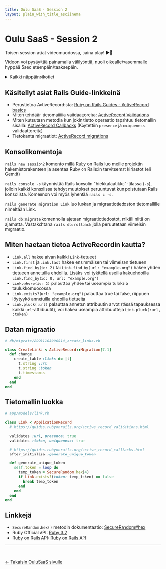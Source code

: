 ```yaml
---
title: Oulu SaaS - Session 2
layout: plain_with_title_asciinema
---
```

# Oulu SaaS - Session 2

Toisen session asiat videomuodossa, paina play! ▶️🙂

Videon voi pysäyttää painamalla välilyöntiä, nuoli oikealle/vasemmalle hyppää 5sec eteenpäin/taaksepäin.


<div id="cast1">
</div>
<details>
  <summary>Kaikki näppäinoikotiet</summary>
  <ul dir="auto">
    <li><kbd>space</kbd> - play / pause</li>
    <li><kbd>f</kbd> - toggle fullscreen mode</li>
    <li><kbd>←</kbd> / <kbd>→</kbd> - rewind by 5 seconds / fast-forward by 5 seconds</li>
    <li><kbd>Shift</kbd> + <kbd>←</kbd> / <kbd>Shift</kbd> + <kbd>→</kbd> - rewind by 10% / fast-forward by 10%</li>
    <li><kbd>[</kbd> - rewind to the previous <a href="#markers-1">marker</a></li>
    <li><kbd>]</kbd> - fast-forward to the next <a href="#markers-1">marker</a></li>
    <li><kbd>0</kbd>, <kbd>1</kbd>, <kbd>2</kbd> ... <kbd>9</kbd> - jump to 0%, 10%, 20% ... 90%</li>
    <li><kbd>.</kbd> - step through a recording a frame at a time (when paused)</li>
  </ul>
</details>

## Käsitellyt asiat Rails Guide-linkkeinä

- Perustietoa ActiveRecord:sta: [Ruby on Rails Guides - ActiveRecord basics](https://guides.rubyonrails.org/active_record_basics.html)
- Miten tehdään tietomallilla validaattoreita: [ActiveRecord Validations](https://guides.rubyonrails.org/active_record_validations.html)
- Miten kutsutaan metodia kun jokin tietto operaatio tapahtuu tietomallin sisällä: [ActiveRecord Callbacks](https://guides.rubyonrails.org/active_record_callbacks.html) (Käytettiin `presence` ja `uniqueness` validaattoreita)
- Tietokanta migraatiot: [ActiveRecord migrations](https://guides.rubyonrails.org/active_record_migrations.html)

## Konsolikomentoja

`rails new session2` komento millä Ruby on Rails luo meille projektin hakemistorakenteen ja asentaa Ruby on Rails:in tarvitsemat kirjastot (eli Gem:it)

`rails console -s` käynnistää Rails konsolin "hiekkalaatikko"-tilassa (`-s`), jolloin kaikki konsolissa tehdyt muutokset peruuntuvat kun poistutaan Rails konsolista. Komennon voi myös lyhentää `rails c -s`.

`rails generate migration Link` luo luokan ja migraatiotiedoston tietomallille nimeltään Link.

`rails db:migrate` komennolla ajetaan migraatiotiedostot, mikäli niitä on ajamatta. Vastakohtana `rails db:rollback` jolla peruutetaan viimeisin migraatio.

## Miten haetaan tietoa ActiveRecordin kautta?

- `Link.all` hakee aivan kaikki `Link`-tietueet
- `Link.first` ja `Link.last` hakee ensimmäisen tai viimeisen tietueen
- `Link.find_by(id: 2)` tai `Link.find_by(url: "example.org")` hakee yhden tietueen annetuilla ehdoilla. Lisäksi voi tykitellä useilla hakuehdoilla `Link.find_by(id: 0, url: "example.org")`
- `Link.where(id: 2)` palauttaa yhden tai useampia tuloksia taulukkomuodossa
- `Link.exists?(url: "example.org")` palauttaa true tai false, riippuen löytyykö annetuilla ehdoilla tietueita
- `Link.pluck(:url)` palauttaa annetun attribuutin arvot (tässä tapauksessa kaikki `url`-attribuutit), voi hakea useampia attribuutteja `Link.pluck(:url, :token)`

## Datan migraatio

```ruby
# db/migrate/20231103090514_create_links.rb

class CreateLinks < ActiveRecord::Migration[7.1]
  def change
    create_table :links do |t|
      t.string :url
      t.string :token
      t.timestamps
    end
  end
end
```

## Tietomallin luokka

```ruby
# app/models/link.rb

class Link < ApplicationRecord
  # https://guides.rubyonrails.org/active_record_validations.html

  validates :url, presence: true
  validates :token, uniqueness: true

  # https://guides.rubyonrails.org/active_record_callbacks.html
  after_initialize :generate_unique_token

  def generate_unique_token
    self.token = loop do
      temp_token = SecureRandom.hex(4)
      if Link.exists?(token: temp_token) == false
        break temp_token
      end
    end
  end
end
```

## Linkkejä

- `SecureRandom.hex()` metodin dokumentaatio: [SecureRandom#hex](https://docs.ruby-lang.org/en/3.2/Random/Formatter.html#method-i-hex)
- Ruby Official API: [Ruby 3.2](https://docs.ruby-lang.org/en/3.2/)
- Ruby on Rails API: [Ruby on Rails API](http://api.rubyonrails.org/)

<hr>
<br>

[&larr; Takaisin OuluSaaS sivulle](/oulu-saas/)

<script src="/oulu-saas/asciinema/asciinema-player.min.js"></script>
<script>
      AsciinemaPlayer.create('/oulu-saas/session2.cast', document.getElementById('cast1'));
</script>